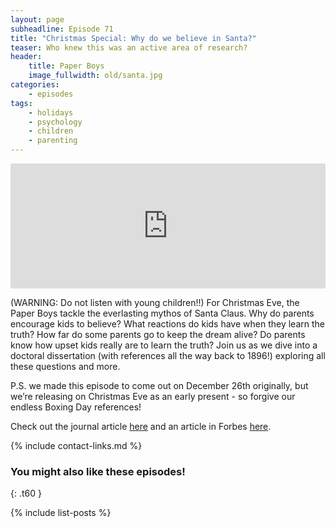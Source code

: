 ```yaml
---
layout: page
subheadline: Episode 71
title: "Christmas Special: Why do we believe in Santa?"
teaser: Who knew this was an active area of research?
header:
    title: Paper Boys
    image_fullwidth: old/santa.jpg
categories:
    - episodes
tags:
    - holidays
    - psychology
    - children
    - parenting
---
```


<iframe src="https://pinecast.com/player/5e956f2d-ee84-4f58-a2e2-18386346db9d?theme=thick" seamless height="200" style="border:0" class="pinecast-embed" frameborder="0" width="100%"></iframe>

(WARNING: Do not listen with young children!!) For Christmas Eve, the Paper Boys tackle the everlasting mythos of Santa Claus. Why do parents encourage kids to believe? What reactions do kids have when they learn the truth? How far do some parents go to keep the dream alive? Do parents know how upset kids really are to learn the truth? Join us as we dive into a doctoral dissertation (with references all the way back to 1896!) exploring all these questions and more.

P.S. we made this episode to come out on December 26th originally, but we’re releasing on Christmas Eve as an early present - so forgive our endless Boxing Day references!
	
Check out the journal article [here](https://www.ncbi.nlm.nih.gov/pubmed/7842832) and an article in Forbes [here](https://www.forbes.com/sites/drdonlincoln/2019/12/23/the-science-of-santa-claus--how-can-he-do-it/#271f01c4367a).

{% include contact-links.md %}

### You might also like these episodes!
{: .t60 }

{% include list-posts %}
